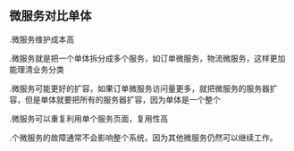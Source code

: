 ## 微服务对比单体

.微服务维护成本高

.微服务就是把一个单体拆分成多个服务，如订单微服务，物流微服务，这样更加能理清业务分类

.微服务可能更好的扩容，如果订单微服务访问量更多，就把微服务的服务器扩容，但是单体就要把所有的服务器扩容，因为单体是一个整个

.微服务可以重复利用单个服务页面，复用性高

.个微服务的故障通常不会影响整个系统，因为其他微服务仍然可以继续工作。